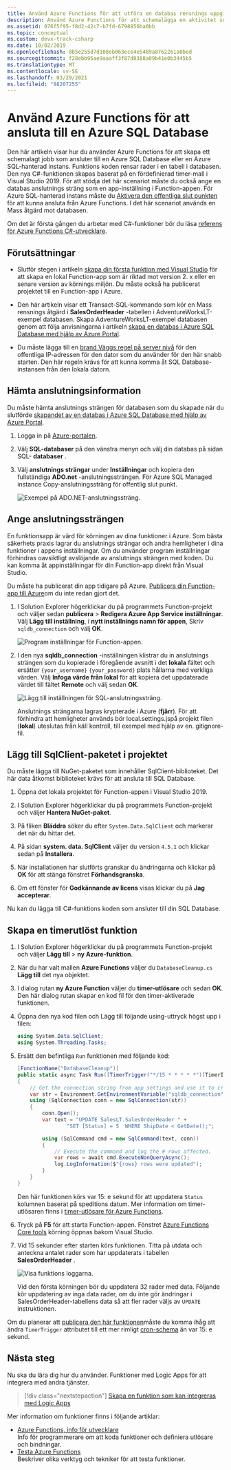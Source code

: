 ```yaml
---
title: Använd Azure Functions för att utföra en databas rensnings uppgift
description: Använd Azure Functions för att schemalägga en aktivitet som ansluter till Azure SQL Database för att regelbundet rensa rader.
ms.assetid: 076f5f95-f8d2-42c7-b7fd-6798856ba0bb
ms.topic: conceptual
ms.custom: devx-track-csharp
ms.date: 10/02/2019
ms.openlocfilehash: 0b5e255d7d108eb063ece4e5489a8762261a0bed
ms.sourcegitcommit: f28ebb95ae9aaaff3f87d8388a09b41e0b3445b5
ms.translationtype: MT
ms.contentlocale: sv-SE
ms.lasthandoff: 03/29/2021
ms.locfileid: "88207255"
---
```

# <a name="use-azure-functions-to-connect-to-an-azure-sql-database"></a>Använd Azure Functions för att ansluta till en Azure SQL Database

Den här artikeln visar hur du använder Azure Functions för att skapa ett schemalagt jobb som ansluter till en Azure SQL Database eller en Azure SQL-hanterad instans. Funktions koden rensar rader i en tabell i databasen. Den nya C#-funktionen skapas baserat på en fördefinierad timer-mall i Visual Studio 2019. För att stödja det här scenariot måste du också ange en databas anslutnings sträng som en app-inställning i Function-appen. För Azure SQL-hanterad instans måste du [Aktivera den offentliga slut punkten](../azure-sql/managed-instance/public-endpoint-configure.md) för att kunna ansluta från Azure Functions. I det här scenariot används en Mass åtgärd mot databasen. 

Om det är första gången du arbetar med C#-funktioner bör du läsa [referens för Azure Functions C#-utvecklare](functions-dotnet-class-library.md).

## <a name="prerequisites"></a>Förutsättningar

+ Slutför stegen i artikeln [skapa din första funktion med Visual Studio](functions-create-your-first-function-visual-studio.md) för att skapa en lokal Function-app som är riktad mot version 2. x eller en senare version av körnings miljön. Du måste också ha publicerat projektet till en Function-app i Azure.

+ Den här artikeln visar ett Transact-SQL-kommando som kör en Mass rensnings åtgärd i **SalesOrderHeader** -tabellen i AdventureWorksLT-exempel databasen. Skapa AdventureWorksLT-exempel databasen genom att följa anvisningarna i artikeln [skapa en databas i Azure SQL Database med hjälp av Azure Portal](../azure-sql/database/single-database-create-quickstart.md).

+ Du måste lägga till en [brand Väggs regel på server nivå](../azure-sql/database/firewall-create-server-level-portal-quickstart.md) för den offentliga IP-adressen för den dator som du använder för den här snabb starten. Den här regeln krävs för att kunna komma åt SQL Database-instansen från den lokala datorn.  

## <a name="get-connection-information"></a>Hämta anslutningsinformation

Du måste hämta anslutnings strängen för databasen som du skapade när du slutförde [skapandet av en databas i Azure SQL Database med hjälp av Azure Portal](../azure-sql/database/single-database-create-quickstart.md).

1. Logga in på [Azure-portalen](https://portal.azure.com/).

1. Välj **SQL-databaser** på den vänstra menyn och välj din databas på sidan SQL- **databaser** .

1. Välj **anslutnings strängar** under **Inställningar** och kopiera den fullständiga **ADO.net** -anslutningssträngen. För Azure SQL Managed instance Copy-anslutningssträng för offentlig slut punkt.

    ![Exempel på ADO.NET-anslutningssträng.](./media/functions-scenario-database-table-cleanup/adonet-connection-string.png)

## <a name="set-the-connection-string"></a>Ange anslutningssträngen

En funktionsapp är värd för körningen av dina funktioner i Azure. Som bästa säkerhets praxis lagrar du anslutnings strängar och andra hemligheter i dina funktioner i appens inställningar. Om du använder program inställningar förhindras oavsiktligt avslöjande av anslutnings strängen med koden. Du kan komma åt appinställningar för din Function-app direkt från Visual Studio.

Du måste ha publicerat din app tidigare på Azure. [Publicera din Function-app till Azure](functions-develop-vs.md#publish-to-azure)om du inte redan gjort det.

1. I Solution Explorer högerklickar du på programmets Function-projekt och väljer sedan **publicera**  >  **Redigera Azure App Service inställningar**. Välj **Lägg till inställning**, i **nytt inställnings namn för appen**, Skriv `sqldb_connection` och välj **OK**.

    ![Program inställningar för Function-appen.](./media/functions-scenario-database-table-cleanup/functions-app-service-add-setting.png)

1. I den nya **sqldb_connection** -inställningen klistrar du in anslutnings strängen som du kopierade i föregående avsnitt i det **lokala** fältet och ersätter `{your_username}` `{your_password}` plats hållarna med verkliga värden. Välj **Infoga värde från lokal** för att kopiera det uppdaterade värdet till fältet **Remote** och välj sedan **OK**.

    ![Lägg till inställningen för SQL-anslutningssträng.](./media/functions-scenario-database-table-cleanup/functions-app-service-settings-connection-string.png)

    Anslutnings strängarna lagras krypterade i Azure (**fjärr**). För att förhindra att hemligheter används bör local.settings.jspå projekt filen (**lokal**) uteslutas från käll kontroll, till exempel med hjälp av en. gitignore-fil.

## <a name="add-the-sqlclient-package-to-the-project"></a>Lägg till SqlClient-paketet i projektet

Du måste lägga till NuGet-paketet som innehåller SqlClient-biblioteket. Det här data åtkomst biblioteket krävs för att ansluta till SQL Database.

1. Öppna det lokala projektet för Function-appen i Visual Studio 2019.

1. I Solution Explorer högerklickar du på programmets Function-projekt och väljer **Hantera NuGet-paket**.

1. På fliken **Bläddra** söker du efter ```System.Data.SqlClient``` och markerar det när du hittar det.

1. På sidan **system. data. SqlClient** väljer du version `4.5.1` och klickar sedan på **Installera**.

1. När installationen har slutförts granskar du ändringarna och klickar på **OK** för att stänga fönstret **Förhandsgranska**.

1. Om ett fönster för **Godkännande av licens** visas klickar du på **Jag accepterar**.

Nu kan du lägga till C#-funktions koden som ansluter till din SQL Database.

## <a name="add-a-timer-triggered-function"></a>Skapa en timerutlöst funktion

1. I Solution Explorer högerklickar du på programmets Function-projekt och väljer **Lägg till**  >  **ny Azure-funktion**.

1. När du har valt mallen **Azure Functions** väljer du `DatabaseCleanup.cs` **Lägg till** det nya objektet.

1. I dialog rutan **ny Azure Function** väljer du **timer-utlösare** och sedan **OK**. Den här dialog rutan skapar en kod fil för den timer-aktiverade funktionen.

1. Öppna den nya kod filen och Lägg till följande using-uttryck högst upp i filen:

    ```cs
    using System.Data.SqlClient;
    using System.Threading.Tasks;
    ```

1. Ersätt den befintliga `Run` funktionen med följande kod:

    ```cs
    [FunctionName("DatabaseCleanup")]
    public static async Task Run([TimerTrigger("*/15 * * * * *")]TimerInfo myTimer, ILogger log)
    {
        // Get the connection string from app settings and use it to create a connection.
        var str = Environment.GetEnvironmentVariable("sqldb_connection");
        using (SqlConnection conn = new SqlConnection(str))
        {
            conn.Open();
            var text = "UPDATE SalesLT.SalesOrderHeader " +
                    "SET [Status] = 5  WHERE ShipDate < GetDate();";

            using (SqlCommand cmd = new SqlCommand(text, conn))
            {
                // Execute the command and log the # rows affected.
                var rows = await cmd.ExecuteNonQueryAsync();
                log.LogInformation($"{rows} rows were updated");
            }
        }
    }
    ```

    Den här funktionen körs var 15: e sekund för att uppdatera `Status` kolumnen baserat på speditions datum. Mer information om timer-utlösaren finns i [timer-utlösare för Azure Functions](functions-bindings-timer.md).

1. Tryck på **F5** för att starta Function-appen. Fönstret [Azure Functions Core tools](functions-develop-local.md) körning öppnas bakom Visual Studio.

1. Vid 15 sekunder efter starten körs funktionen. Titta på utdata och anteckna antalet rader som har uppdaterats i tabellen **SalesOrderHeader** .

    ![Visa funktions loggarna.](./media/functions-scenario-database-table-cleanup/function-execution-results-log.png)

    Vid den första körningen bör du uppdatera 32 rader med data. Följande kör uppdatering av inga data rader, om du inte gör ändringar i SalesOrderHeader-tabellens data så att fler rader väljs av `UPDATE` instruktionen.

Om du planerar att [publicera den här funktionen](functions-develop-vs.md#publish-to-azure)måste du komma ihåg att ändra `TimerTrigger` attributet till ett mer rimligt [cron-schema](functions-bindings-timer.md#ncrontab-expressions) än var 15: e sekund.

## <a name="next-steps"></a>Nästa steg

Nu ska du lära dig hur du använder. Funktioner med Logic Apps för att integrera med andra tjänster.

> [!div class="nextstepaction"]
> [Skapa en funktion som kan integreras med Logic Apps](functions-twitter-email.md)

Mer information om funktioner finns i följande artiklar:

+ [Azure Functions, info för utvecklare](functions-reference.md)  
  Info för programmerare om att koda funktioner och definiera utlösare och bindningar.
+ [Testa Azure Functions](functions-test-a-function.md)  
  Beskriver olika verktyg och tekniker för att testa funktioner.  
